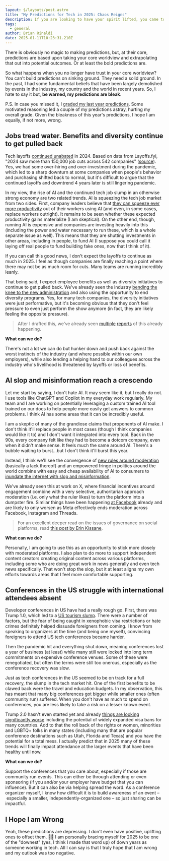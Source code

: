 ```yaml
---
layout: $/layouts/post.astro
title: "My Predictions for Tech in 2025: Chaos Reigns"
description: If you are looking to have your spirit lifted, you came to the wrong place because, as I see it, the trend lines almost all point in one depressing direction.
tags:
  - general
author: Brian Rinaldi
date: 2025-01-11T10:23:31.210Z
---
```


There is obviously no magic to making predictions, but, at their core, predictions are based upon taking your core worldview and extrapolating that out into potential outcomes. Or at least the bold predictions are.

So what happens when you no longer have trust in your core worldview? You can't build predictions on sinking ground. They need a solid ground. In the past, I had some fundamental beliefs that have been largely demolished by events in the industry, my country and the world in recent years. So, I hate to say it but, **be warned, my predictions are bleak**.

P.S. In case you missed it, I [graded my last year predictions](https://remotesynthesis.com/blog/reviewing-2024-predictions/). Some motivated reasoning led a couple of my predictions astray, hurting my overall grade. Given the bleakness of this year's predictions, I hope I am equally, if not more, wrong.

## Jobs tread water. Benefits and diversity continue to get pulled back

Tech layoffs [continued unabated](https://www.nerdwallet.com/article/finance/tech-layoffs) in 2024. Based on data from Layoffs.fyi, "2024 saw more than 150,000 job cuts across 542 companies" ([source](https://techcrunch.com/2025/01/08/tech-layoffs-2024-list/?guccounter=2)). Yes, we had some over-hiring and over-investment during the pandemic, which led to a sharp downturn at some companies when people's behavior and purchasing shifted back to normal, but it's difficult to argue that the continued layoffs and downtrend 4 years later is still lingering pandemic.

In my view, the rise of AI and the continued tech job slump in an otherwise strong economy are two related trends. AI is squeezing the tech job market from two sides. First, company leaders believe that [they can squeeze ever more productivity](https://www.salesforceben.com/salesforce-will-hire-no-more-software-engineers-in-2025-says-marc-benioff/) out of their workers using AI (and even, in some cases, replace workers outright). It remains to be seen whether these expected productivity gains materialize (I am skeptical). On the other end, though, running AI is expensive and companies are investing heavily into this (including the power and water necessary to run these, which is a whole separate issue as well). This means that they are shutting investments in other areas, including in people, to fund AI (I suppose you could call it laying off real people to fund building fake ones, now that I think of it).

If you can call this good news, I don't expect the layoffs to continue as much in 2025. I feel as though companies are finally reaching a point where there may not be as much room for cuts. Many teams are running incredibly leanly.

That being said, I expect employee benefits as well as diversity initiatives to continue to get pulled back. We've already seen the industry [bending the knee to the new administration](https://www.theverge.com/2025/1/9/24340039/google-microsoft-trump-inauguration-donation) and also using the opportunity to end diversity programs. Yes, for many tech companies, the diversity initiatives were just performative, but it's becoming obvious that they don't feel pressure to even just perform the show anymore (in fact, they are likely feeling the opposite pressure).

> After I drafted this, we've already seen [multiple](https://www.theverge.com/2025/1/10/24341016/amazon-winding-down-dei-programs) [reports](https://mashable.com/article/meta-ends-dei) of this already happening.

**What can we do?**

There's not a lot we can do but hunker down and push back against the worst instincts of the industry (and where possible within our own employers), while also lending a helping hand to our colleagues across the industry who's livelihood is threatened by layoffs or loss of benefits. 

## AI slop and misinformation reach a crescendo

Let me start by saying, I don't hate AI. It may seem like it, but I really do not. I use tools like ChatGPT and Copilot in my everyday work regularly. My team and I are working on potentially leveraging a custom trained AI tool trained on our docs to help people more easily get answers to common problems. I think AI has some areas that it can be incredibly useful.

I am a skeptic of many of the grandiose claims that proponents of AI make. I don't think it'll replace people in most cases (though I think companies would like it to) and I don't want it integrated into every tool. Back in the 90s, every company felt like they had to become a dotcom company, even when it didn't make sense. It feels much the same around AI. There's a bubble waiting to burst...but I don't think it'll burst this year.

Instead, I think we'll see the convergence of [new rules around moderation](https://www.axios.com/2025/01/09/meta-moderation-transgender-women-hate) (basically a lack thereof) and an empowered fringe in politics around the world combine with easy and cheap availability of AI to consumers to [inundate the internet with slop and misinformation](https://www.theguardian.com/global/commentisfree/2025/jan/08/ai-generated-slop-slowly-killing-internet-nobody-trying-to-stop-it).

We've already seen this at work on X, where financial incentives around engagement combine with a very selective, authoritarian approach moderation (i.e. only what the ruler likes) to turn the platform into a dumpster fire. Similar things have been happening [at Facebook](https://www.rollingstone.com/culture/culture-features/facebook-ai-generated-slop-1235095088/) already and are likely to only worsen as Meta effectively ends moderation across Facebook, Instagram and Threads.

> For an excellent deeper read on the issues of governance on social platforms, read [this post by Erin Kissane](https://www.wrecka.ge/bad-shape/).

**What can we do?**

Personally, I am going to use this as an opportunity to stick more closely with moderated platforms. I also plan to do more to support independent content creators creating original content across various platforms, including some who are doing great work in news generally and even tech news specifically. That won't stop the slop, but it at least aligns my own efforts towards areas that I feel more comfortable supporting.

## Conferences in the US struggle with international attendees absent

Developer conferences in US have had a really rough go. First, there was Trump 1.0, which led to a [US tourism slump](https://www.bbc.com/news/business-42808080). There were a number of factors, but the fear of being caught in xenophobic visa restrictions or hate crimes definitely helped dissuade foreigners from coming. I know from speaking to organizers at the time (and being one myself), convincing foreigners to attend US tech conferences became harder.

Then the pandemic hit and everything shut down, meaning conferences lost a year of business (at least) while many still were locked into long term commitments on expensive conference venues. Some of these were renegotiated, but often the terms were still too onerous, especially as the conference recovery was slow.

Just as tech conferences in the US seemed to be on track for a full recovery, the slump in the tech market hit. One of the first benefits to be clawed back were the travel and education budgets. In my observation, this has meant that many big conferences got bigger while smaller ones (often community run) suffered. When you don't have as much to spend on conferences, you are less likely to take a risk on a lesser known event.

Trump 2.0 hasn't even started yet and already [things are looking significantly worse](https://slate.com/news-and-politics/2025/01/laken-riley-act-immigration-bill-trojan-horse.html) including the potential of widely expanded visa bans for many countries. Add to that the roll back of the rights or women, minorities and LGBTQ+ folks in many states (including many that are popular conference destinations such as Utah, Florida and Texas) and you have the potential for a total mess. I actually predict that in 2025 many of these trends will finally impact attendance at the larger events that have been healthy until now.

**What can we do?**

Support the conferences that you care about, especially if those are community run events. This can either be through attending or even sponsoring (if you and/or your employer have budget that you can influence). But it can also be via helping spread the word. As a conference organizer myself, I know how difficult it is to build awareness of an event – especially a smaller, independently-organized one – so just sharing can be impactful.

## I Hope I am Wrong

Yeah, these predictions are depressing. I don't even have positive, uplifting ones to offset them. 🤷‍♂️ I am personally bracing myself for 2025 to be one of the "downest" (yes, I think I made that word up) of down years as someone working in tech. All I can say is that I truly hope that I am wrong and my outlook was too negative.